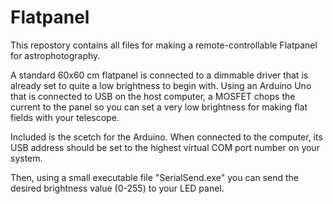 # Flatpanel

This repostory contains all files for making a remote-controllable Flatpanel for astrophotography.

A standard 60x60 cm flatpanel is connected to a dimmable driver that is already set to quite a low brightness to begin with.
Using an Arduino Uno that is connected to USB on the host computer, a MOSFET chops the current to the panel so you can set a very low brightness for making flat fields with your telescope.

Included is the scetch for the Arduino.
When connected to the computer, its USB address should be set to the highest virtual COM port number on your system.

Then, using a small executable file "SerialSend.exe" you can send the desired brightness value (0-255) to your LED panel.
